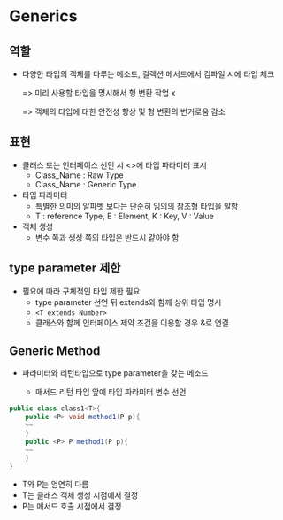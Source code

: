 # Generics



## 역할

- 다양한 타입의 객체를 다루는 메소드, 컬렉션 메서드에서 컴파일 시에 타입 체크

  => 미리 사용할 타입을 명시해서 형 변환 작업 x

  => 객체의 타입에 대한 안전성 향상 및 형 변환의 번거로움 감소



## 표현

- 클래스 또는 인터페이스 선언 시 <>에 타입 파라미터 표시
  - Class_Name : Raw Type
  - Class_Name<T> : Generic Type
- 타입 파라미터
  - 특별한 의미의 알파벳 보다는 단순히 임의의 참조형 타입을 말함
  - T : reference Type, E : Element, K : Key, V : Value
- 객체 생성
  - 변수 쪽과 생성 쪽의 타입은 반드시 같아야 함



## type parameter 제한

- 필요에 따라 구체적인 타입 제한 필요
  - type parameter 선언 뒤 extends와 함께 상위 타입 명시
  - `<T extends Number>`
  - 클래스와 함께 인터페이스 제약 조건을 이용할 경우 &로 연결



## Generic Method

- 파라미터와 리턴타입으로 type parameter을 갖는 메소드

  - 매서드 리턴 타입 앞에 타입 파라미터 변수 선언

```java
public class class1<T>{
    public <P> void method1(P p){
    ~~
    }
    public <P> P method1(P p){
    ~~
    }
}
```

- T와 P는 엄연히 다름
- T는 클래스 객체 생성 시점에서 결정
- P는 메서드 호출 시점에서 결정
